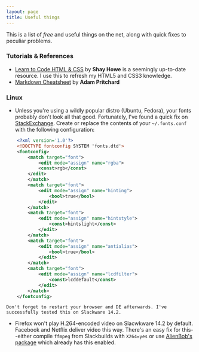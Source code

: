 ```yaml
---
layout: page
title: Useful things
---
```


This is a list of _free_ and useful things on the net, along with quick fixes to peculiar problems.

### Tutorials & References
* [Learn to Code HTML & CSS](https://learn.shayhowe.com) by **Shay Howe** is a seemingly up-to-date resource. I use this to refresh my HTML5 and CSS3 knowledge.
* [Markdown Cheatsheet](https://github.com/adam-p/markdown-here/wiki/Markdown-Cheatsheet) by **Adam Pritchard**

### Linux

* Unless you're using a wildly popular distro (Ubuntu, Fedora), your fonts probably don't look all that good. Fortunately, I've found a quick fix on [StackExchange](https://unix.stackexchange.com/a/226926). Create or replace the contents of your `~/.fonts.conf` with the following configuration:
```xml
    <?xml version='1.0'?>
    <!DOCTYPE fontconfig SYSTEM 'fonts.dtd'>
    <fontconfig>
        <match target="font">
            <edit mode="assign" name="rgba">
            <const>rgb</const>
        </edit>
        </match>
        <match target="font">
            <edit mode="assign" name="hinting">
                <bool>true</bool>
            </edit>
        </match>
        <match target="font">
            <edit mode="assign" name="hintstyle">
                <const>hintslight</const>
            </edit>
        </match>
        <match target="font">
            <edit mode="assign" name="antialias">
                <bool>true</bool>
            </edit>
        </match>
        <match target="font">
            <edit mode="assign" name="lcdfilter">
                <const>lcddefault</const>
            </edit>
        </match>
    </fontconfig>
```
    Don't forget to restart your browser and DE afterwards. I've successfully tested this on Slackware 14.2.
* Firefox won't play H.264-encoded video on Slacwkware 14.2 by default. Facebook and Netflix deliver video this way. There's an easy fix for this--either compile `ffmpeg` from Slackbuilds with `X264=yes` or use [AlienBob's package](http://www.slackware.com/~alien/slackbuilds/ffmpeg/pkg64/14.2/) which already has this enabled.
